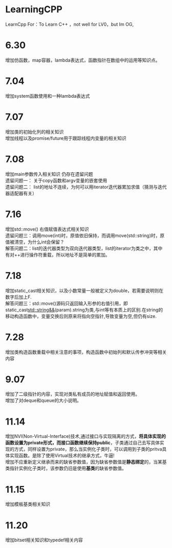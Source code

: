 # LearningCPP
LearnCpp
For：To Learn C++ ，not well for LV0，but Im OG,

# 6.30
增加仿函数，map容器，lambda表达式，函数指针在数组中的运用等知识点。

# 7.04
增加system函数使用和一种lambda表达式

# 7.07
增加类的初始化列的相关知识  
增加线程以及promise/future用于跟踪线程内变量的相关知识

# 7.08
增加main参数传入相关知识 仍存在遗留问题  
遗留问题一： 关于copy函数和argv变量的嵌套使用  
遗留问题二： list的地址不连续，为何可以用iterator迭代器累加求值（猜测与迭代器适配器有关）

# 7.16
增加std::move() 右值赋值表达式相关知识  
遗留问题三：调用move(int)时，原值依旧保持，而调用move(std::string)时，原值被清空，为什么int会保留？  
解答问题二：list的迭代器类型为双向迭代器类型，list的iterator为类之中，其中有对++进行操作符重载，所以地址不是简单的累加。  

# 7.18
增加static_cast相关知识，以及小数常量一般被定义为double，若需要说明则在数字后加上F.  
解答问题三：std::move()源码只返回输入形参的右值引用，即static_cast<std::string&&>(param).string为类,与int等有本质上的区别.在string的移动构造函数中，变量交换后则原来将指向空指针,导致变量为空,但仍有size.  

# 7.28  
增加类构造函数重载中相关注意的事项，构造函数中初始列和默认传参冲突等相关内容  

# 9.07  
增加了二级指针的内容，实现对类私有成员的地址赋值和返回使用。  
增加了对deque和queue的大小说明。

# 11.14
增加NVI(Non-Virtual-Interface)技术,通过接口与实现隔离的方式，**将具体实现的函数设置为private形式，而接口函数继续保持public**，子类通过自己去写具体实现的方式，同样设置为private，那么当实例化子类时，可以调用到子类的pritva具体实现函数。是除了使用Virtual技术的继承方式，牛逼!  
增加不应重新定义继承而来的缺省参数值，因为缺省参数值是**静态绑定**的，当某基类指针实例化子类时，该参数仍旧是使用**基类**的缺省参数值。  

# 11.15  
增加模板基类相关知识  

# 11.20  
增加bitset相关知识和typedef相关内容
